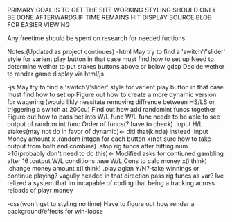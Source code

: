 PRIMARY GOAL IS TO GET THE SITE WORKING STYLING SHOULD ONLY BE DONE AFTERWARDS IF TIME REMAINS
HIT DISPLAY SOURCE BLOB FOR EASIER VIEWING

Any freetime should be spent on research for needed fuctions.

Notes:(Updated as project continues)
-html
May try to find a 'switch'/'slider' style for varient play button in that case must find how to set up
Need to determine wether to put stakes buttons above or below gdsp
Decide wether to render game display via html/js

-js
May try to find a 'switch'/'slider' style for varient play button in that case must find how to set up
Figure out how to create a more dynamic version for wagering
(would likly nessitate removing diffrence between HS/LS or triggering a switch at 200cu)
Find out how add randomint funcs together
Figure out how to pass bet into W/L func
W/L func needs to be able to see output of random int func
Order of funcs(? have to check)
.input H/L stakes(may not do in favor of dynamic)<- did that(kinda) instead
.input Money amount x
.random intgen for each button x(not sure how to take output from both and combine)
.stop rig funcs after hitting num >16(probably don't need to do this)<- Modified asks for contiuned gambling after 16
.output W/L conditions
.use W/L Cons to calc money x(i think)
.change money amount x(i think)
.play agian Y/N?-take winnings or continue playing? vaguliy headed in that direction
pass rig funcs as var?
Ive relized a system that Im incapable of coding that being a tracking across reloads of playr money


-css(won't get to styling no time)
Have to figure out how render a background/effects for win-loose
